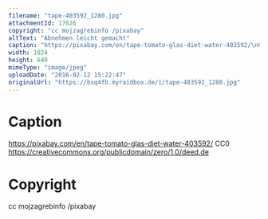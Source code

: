 ```yaml
---
filename: "tape-403592_1280.jpg"
attachmentId: 17826
copyright: "cc mojzagrebinfo /pixabay"
altText: "Abnehmen leicht gemacht"
caption: "https://pixabay.com/en/tape-tomato-glas-diet-water-403592/\nCC0\nhttps://creativecommons.org/publicdomain/zero/1.0/deed.de"
width: 1024
height: 640
mimeType: "image/jpeg"
uploadDate: "2016-02-12 15:22:47"
originalUrl: "https://bxq4fb.myraidbox.de/i/tape-403592_1280.jpg"
---
```


# Caption

https://pixabay.com/en/tape-tomato-glas-diet-water-403592/
CC0
https://creativecommons.org/publicdomain/zero/1.0/deed.de

# Copyright

cc mojzagrebinfo /pixabay
